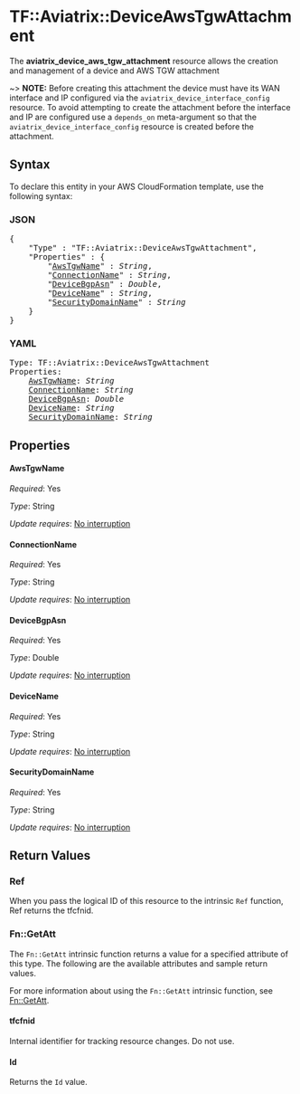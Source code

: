 # TF::Aviatrix::DeviceAwsTgwAttachment

The **aviatrix_device_aws_tgw_attachment** resource allows the creation and management of a device and AWS TGW attachment

~> **NOTE:** Before creating this attachment the device must have its WAN interface and IP configured via the `aviatrix_device_interface_config` resource. To avoid attempting to create the attachment before the interface and IP are configured use a `depends_on` meta-argument so that the `aviatrix_device_interface_config` resource is created before the attachment.

## Syntax

To declare this entity in your AWS CloudFormation template, use the following syntax:

### JSON

<pre>
{
    "Type" : "TF::Aviatrix::DeviceAwsTgwAttachment",
    "Properties" : {
        "<a href="#awstgwname" title="AwsTgwName">AwsTgwName</a>" : <i>String</i>,
        "<a href="#connectionname" title="ConnectionName">ConnectionName</a>" : <i>String</i>,
        "<a href="#devicebgpasn" title="DeviceBgpAsn">DeviceBgpAsn</a>" : <i>Double</i>,
        "<a href="#devicename" title="DeviceName">DeviceName</a>" : <i>String</i>,
        "<a href="#securitydomainname" title="SecurityDomainName">SecurityDomainName</a>" : <i>String</i>
    }
}
</pre>

### YAML

<pre>
Type: TF::Aviatrix::DeviceAwsTgwAttachment
Properties:
    <a href="#awstgwname" title="AwsTgwName">AwsTgwName</a>: <i>String</i>
    <a href="#connectionname" title="ConnectionName">ConnectionName</a>: <i>String</i>
    <a href="#devicebgpasn" title="DeviceBgpAsn">DeviceBgpAsn</a>: <i>Double</i>
    <a href="#devicename" title="DeviceName">DeviceName</a>: <i>String</i>
    <a href="#securitydomainname" title="SecurityDomainName">SecurityDomainName</a>: <i>String</i>
</pre>

## Properties

#### AwsTgwName

_Required_: Yes

_Type_: String

_Update requires_: [No interruption](https://docs.aws.amazon.com/AWSCloudFormation/latest/UserGuide/using-cfn-updating-stacks-update-behaviors.html#update-no-interrupt)

#### ConnectionName

_Required_: Yes

_Type_: String

_Update requires_: [No interruption](https://docs.aws.amazon.com/AWSCloudFormation/latest/UserGuide/using-cfn-updating-stacks-update-behaviors.html#update-no-interrupt)

#### DeviceBgpAsn

_Required_: Yes

_Type_: Double

_Update requires_: [No interruption](https://docs.aws.amazon.com/AWSCloudFormation/latest/UserGuide/using-cfn-updating-stacks-update-behaviors.html#update-no-interrupt)

#### DeviceName

_Required_: Yes

_Type_: String

_Update requires_: [No interruption](https://docs.aws.amazon.com/AWSCloudFormation/latest/UserGuide/using-cfn-updating-stacks-update-behaviors.html#update-no-interrupt)

#### SecurityDomainName

_Required_: Yes

_Type_: String

_Update requires_: [No interruption](https://docs.aws.amazon.com/AWSCloudFormation/latest/UserGuide/using-cfn-updating-stacks-update-behaviors.html#update-no-interrupt)

## Return Values

### Ref

When you pass the logical ID of this resource to the intrinsic `Ref` function, Ref returns the tfcfnid.

### Fn::GetAtt

The `Fn::GetAtt` intrinsic function returns a value for a specified attribute of this type. The following are the available attributes and sample return values.

For more information about using the `Fn::GetAtt` intrinsic function, see [Fn::GetAtt](https://docs.aws.amazon.com/AWSCloudFormation/latest/UserGuide/intrinsic-function-reference-getatt.html).

#### tfcfnid

Internal identifier for tracking resource changes. Do not use.

#### Id

Returns the <code>Id</code> value.

